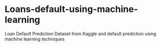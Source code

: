 # Loans-default-using-machine-learning
Loan Default Prediction Dataset from Kaggle and default prediction using machine learning techniques
